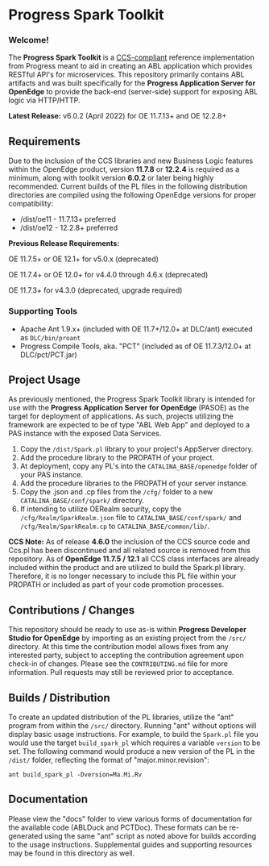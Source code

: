# Progress Spark Toolkit

### Welcome!

The **Progress Spark Toolkit** is a [CCS-compliant](https://github.com/progress/CCS) reference implementation from Progress meant to aid in creating an ABL application which provides RESTful API's for microservices. This repository primarily contains ABL artifacts and was built specifically for the **Progress Application Server for OpenEdge** to provide the back-end (server-side) support for exposing ABL logic via HTTP/HTTP.

**Latest Release:** v6.0.2 (April 2022) for OE 11.7.13+ and OE 12.2.8+

## Requirements

Due to the inclusion of the CCS libraries and new Business Logic features within the OpenEdge product, version **11.7.8** or **12.2.4** is required as a minimum, along with toolkit version **6.0.2** or later being highly recommended. Current builds of the PL files in the following distribution directories are compiled using the following OpenEdge versions for proper compatibility:

* /dist/oe11 - 11.7.13+ preferred
* /dist/oe12 - 12.2.8+ preferred

**Previous Release Requirements:**

OE 11.7.5+ or OE 12.1+ for v5.0.x (deprecated)

OE 11.7.4+ or OE 12.0+ for v4.4.0 through 4.6.x (deprecated)

OE 11.7.3+ for v4.3.0 (deprecated, upgrade required)

### Supporting Tools

- Apache Ant 1.9.x+ (included with OE 11.7+/12.0+ at DLC/ant) executed as `DLC/bin/proant`
- Progress Compile Tools, aka. "PCT" (included as of OE 11.7.3/12.0+ at DLC/pct/PCT.jar)


## Project Usage

As previously mentioned, the Progress Spark Toolkit library is intended for use with the **Progress Application Server for OpenEdge** (PASOE) as the target for deployment of applications. As such, projects utilizing the framework are expected to be of type "ABL Web App" and deployed to a PAS instance with the exposed Data Services.

1. Copy the `/dist/Spark.pl` library to your project's AppServer directory.
2. Add the procedure library to the PROPATH of your project.
3. At deployment, copy any PL's into the `CATALINA_BASE/openedge` folder of your PAS instance.
4. Add the procedure libraries to the PROPATH of your server instance.
5. Copy the .json and .cp files from the `/cfg/` folder to a new `CATALINA_BASE/conf/spark/` directory.
6. If intending to utilize OERealm security, copy the `/cfg/Realm/SparkRealm.json` file to `CATALINA_BASE/conf/spark/` and `/cfg/Realm/SparkRealm.cp` to `CATALINA_BASE/common/lib/`.

**CCS Note:** As of release **4.6.0** the inclusion of the CCS source code and Ccs.pl has been discontinued and all related source is removed from this repository. As of **OpenEdge 11.7.5 / 12.1** all CCS class interfaces are already included within the product and are utilized to build the Spark.pl library. Therefore, it is no longer necessary to include this PL file within your PROPATH or included as part of your code promotion processes.


## Contributions / Changes

This repository should be ready to use as-is within **Progress Developer Studio for OpenEdge** by importing as an existing project from the `/src/` directory. At this time the contribution model allows fixes from any interested party, subject to accepting the contribution agreement upon check-in of changes. Please see the `CONTRIBUTING.md` file for more information. Pull requests may still be reviewed prior to acceptance.


## Builds / Distribution

To create an updated distribution of the PL libraries, utilize the "ant" program from within the `/src/` directory. Running "ant" without options will display basic usage instructions. For example, to build the `Spark.pl` file you would use the target `build_spark_pl` which requires a variable `version` to be set. The following command would produce a new version of the PL in the `/dist/` folder, reflecting the format of "major.minor.revision":

    ant build_spark_pl -Dversion=Ma.Mi.Rv


## Documentation

Please view the "docs" folder to view various forms of documentation for the available code (ABLDuck and PCTDoc). These formats can be re-generated using the same "ant" script as noted above for builds according to the usage instructions. Supplemental guides and supporting resources may be found in this directory as well.
